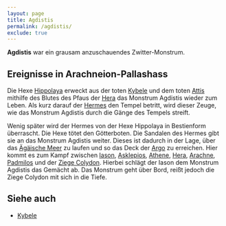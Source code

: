 ```yaml
---
layout: page
title: Agdistis
permalink: /agdistis/
exclude: true
---
```


**Agdistis** war ein grausam anzuschauendes Zwitter-Monstrum.

## Ereignisse in Arachneion-Pallashass

Die Hexe  [Hippolaya](/hippolaya/) erweckt aus der toten [Kybele](/kybele/) und dem toten [Attis](/attis/) mithilfe des Blutes des Pfaus der [Hera](/hera/) das Monstrum Agdistis wieder zum Leben. Als kurz darauf der [Hermes](/hermes/) den Tempel betritt, wird dieser Zeuge, wie das Monstrum Agdistis durch die Gänge des Tempels streift.

Wenig später wird der Hermes von der Hexe Hippolaya in Bestienform überrascht. Die Hexe tötet den Götterboten. Die Sandalen des Hermes gibt sie an das Monstrum Agdistis weiter. Dieses ist dadurch in der Lage, über das [Ägäische Meer](/aegaeisches-meer/) zu laufen und so das Deck der [Argo](/argo/) zu erreichen. Hier kommt es zum Kampf zwischen [Iason](/iason/), [Asklepios](/asklepios/),  [Athene](/athene/), [Hera](/hera/), [Arachne](/arachne/), [Padmilos](/padmilos/) und der [Ziege Colydon](/colydon/). Hierbei schlägt der Iason dem Monstrum Agdistis das Gemächt ab. Das Monstrum geht über Bord, reißt jedoch die Ziege Colydon mit sich in die Tiefe. 

 ## Siehe auch
 * [Kybele](/kybele/)
